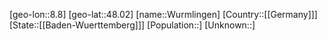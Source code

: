 ﻿---
location: [48.02,8.8]
type: City
tags:
- geo/City


SpocWebEntityId: 35720
isDeleted: false
confidential: public

---
[geo-lon::8.8]
[geo-lat::48.02]
[name::Wurmlingen]
[Country::[[Germany]]]
[State::[[Baden-Wuerttemberg]]]
[Population::]
[Unknown::]


